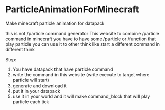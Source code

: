 # ParticleAnimationForMinecraft
Make minecraft particle animation for datapack

this is not /particle command generator
This website to combine /particle command in minecraft
you have to have some /particle or /function that play particle
you can use it to other think like start a different command in different think

Step:
1. You have datapack that have particle command
2. write the command in this website (write execute to target where particle will start)
3. generate and download it
4. put it in your datapack
5. use it in your world and it will make command_block that will play particle each tick
